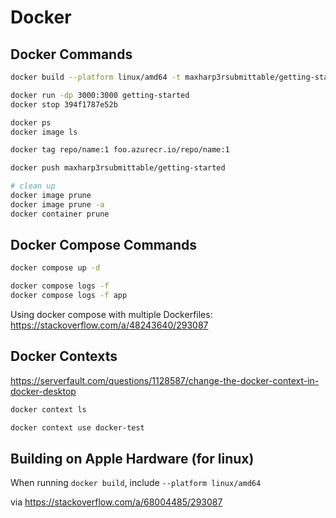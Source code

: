 # Docker

## Docker Commands

```bash
docker build --platform linux/amd64 -t maxharp3rsubmittable/getting-started .

docker run -dp 3000:3000 getting-started
docker stop 394f1787e52b

docker ps
docker image ls

docker tag repo/name:1 foo.azurecr.io/repo/name:1

docker push maxharp3rsubmittable/getting-started

# clean up
docker image prune
docker image prune -a
docker container prune

```

## Docker Compose Commands

```bash
docker compose up -d

docker compose logs -f
docker compose logs -f app
```

Using docker compose with multiple Dockerfiles:
<https://stackoverflow.com/a/48243640/293087>

## Docker Contexts

<https://serverfault.com/questions/1128587/change-the-docker-context-in-docker-desktop>

```sh
docker context ls

docker context use docker-test
```

## Building on Apple Hardware (for linux)

When running `docker build`, include `--platform linux/amd64`

via <https://stackoverflow.com/a/68004485/293087>
